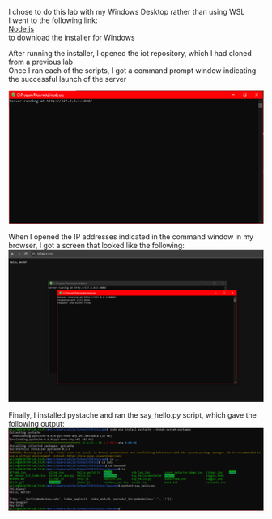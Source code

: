 I chose to do this lab with my Windows Desktop rather than using WSL  
I went to the following link:   
[Node.js](https://nodejs.org/en)   
to download the installer for Windows  

After running the installer, I opened the iot repository, which I had cloned from a previous lab  
Once I ran each of the scripts, I got a command prompt window indicating the successful launch of the server

![Success](HelloWorld.PNG)

When I opened the IP addresses indicated in the command window in my browser, I got a screen that looked like the following:  
![Server](ServerRunning.PNG)
  
Finally, I installed pystache and ran the say_hello.py script, which gave the following output:
![pystache](pystache.PNG)

